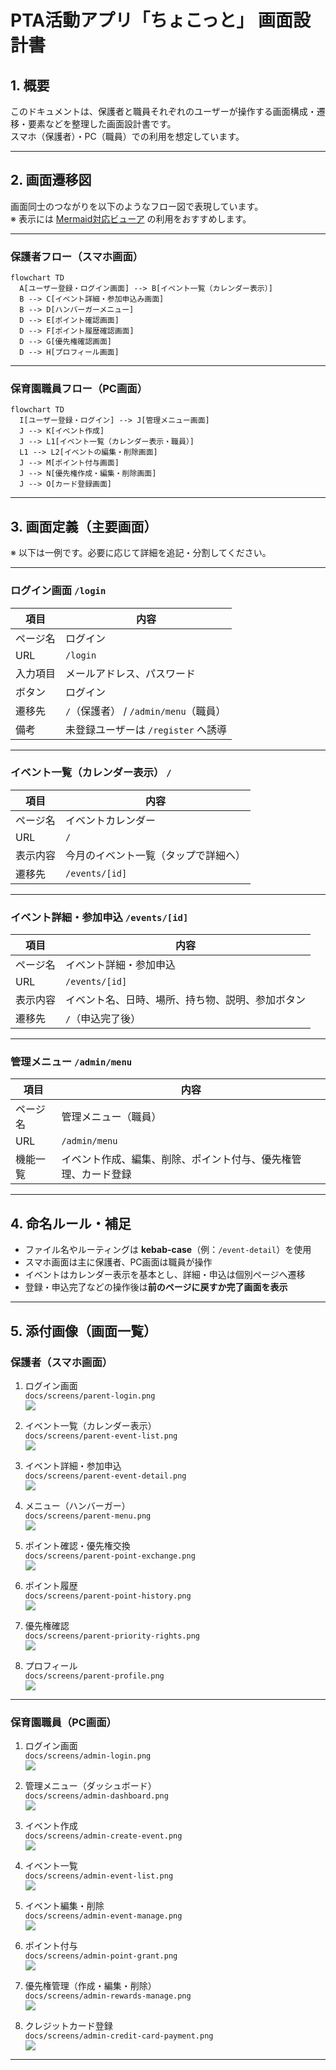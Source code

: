 # PTA活動アプリ「ちょこっと」 画面設計書

## 1. 概要

このドキュメントは、保護者と職員それぞれのユーザーが操作する画面構成・遷移・要素などを整理した画面設計書です。  
スマホ（保護者）・PC（職員）での利用を想定しています。

---

## 2. 画面遷移図

画面同士のつながりを以下のようなフロー図で表現しています。  
※ 表示には [Mermaid対応ビューア](https://marketplace.visualstudio.com/items?itemName=bierner.markdown-mermaid) の利用をおすすめします。

---

### 保護者フロー（スマホ画面）

```mermaid
flowchart TD
  A[ユーザー登録・ログイン画面] --> B[イベント一覧（カレンダー表示）]
  B --> C[イベント詳細・参加申込み画面]
  B --> D[ハンバーガーメニュー]
  D --> E[ポイント確認画面]
  D --> F[ポイント履歴確認画面]
  D --> G[優先権確認画面]
  D --> H[プロフィール画面]
```

---

### 保育園職員フロー（PC画面）

```mermaid
flowchart TD
  I[ユーザー登録・ログイン] --> J[管理メニュー画面]
  J --> K[イベント作成]
  J --> L1[イベント一覧（カレンダー表示・職員）]
  L1 --> L2[イベントの編集・削除画面]
  J --> M[ポイント付与画面]
  J --> N[優先権作成・編集・削除画面]
  J --> O[カード登録画面]
```

---

## 3. 画面定義（主要画面）

※ 以下は一例です。必要に応じて詳細を追記・分割してください。

---

### ログイン画面 `/login`

| 項目         | 内容                         |
|--------------|------------------------------|
| ページ名     | ログイン                     |
| URL          | `/login`                     |
| 入力項目     | メールアドレス、パスワード  |
| ボタン       | ログイン                     |
| 遷移先       | `/`（保護者） / `/admin/menu`（職員） |
| 備考         | 未登録ユーザーは `/register` へ誘導 |

---

### イベント一覧（カレンダー表示） `/`

| 項目         | 内容                         |
|--------------|------------------------------|
| ページ名     | イベントカレンダー           |
| URL          | `/`                  |
| 表示内容     | 今月のイベント一覧（タップで詳細へ） |
| 遷移先       | `/events/[id]`               |

---

### イベント詳細・参加申込 `/events/[id]`

| 項目         | 内容                         |
|--------------|------------------------------|
| ページ名     | イベント詳細・参加申込       |
| URL          | `/events/[id]`               |
| 表示内容     | イベント名、日時、場所、持ち物、説明、参加ボタン |
| 遷移先       | `/`（申込完了後）    |

---

### 管理メニュー `/admin/menu`

| 項目         | 内容                         |
|--------------|------------------------------|
| ページ名     | 管理メニュー（職員）         |
| URL          | `/admin/menu`                     |
| 機能一覧     | イベント作成、編集、削除、ポイント付与、優先権管理、カード登録 |

---

## 4. 命名ルール・補足

- ファイル名やルーティングは **kebab-case**（例：`/event-detail`）を使用
- スマホ画面は主に保護者、PC画面は職員が操作
- イベントはカレンダー表示を基本とし、詳細・申込は個別ページへ遷移
- 登録・申込完了などの操作後は**前のページに戻すか完了画面を表示**

---

## 5. 添付画像（画面一覧）

### 保護者（スマホ画面）

1. ログイン画面  
   `docs/screens/parent-login.png`  
   ![](docs/screens/parent-login.png)

2. イベント一覧（カレンダー表示）  
   `docs/screens/parent-event-list.png`  
   ![](docs/screens/parent-event-list.png)

3. イベント詳細・参加申込  
   `docs/screens/parent-event-detail.png`  
   ![](docs/screens/parent-event-detail.png)

4. メニュー（ハンバーガー）  
   `docs/screens/parent-menu.png`  
   ![](docs/screens/parent-menu.png)

5. ポイント確認・優先権交換  
   `docs/screens/parent-point-exchange.png`  
   ![](docs/screens/parent-point-exchange.png)

6. ポイント履歴  
   `docs/screens/parent-point-history.png`  
   ![](docs/screens/parent-point-history.png)

7. 優先権確認  
   `docs/screens/parent-priority-rights.png`  
   ![](docs/screens/parent-priority-rights.png)

8. プロフィール  
   `docs/screens/parent-profile.png`  
   ![](docs/screens/parent-profile.png)

---

### 保育園職員（PC画面）

1. ログイン画面  
   `docs/screens/admin-login.png`  
   ![](docs/screens/admin-login.png)

2. 管理メニュー（ダッシュボード）  
   `docs/screens/admin-dashboard.png`  
   ![](docs/screens/admin-dashboard.png)

3. イベント作成  
   `docs/screens/admin-create-event.png`  
   ![](docs/screens/admin-create-event.png)

4. イベント一覧  
   `docs/screens/admin-event-list.png`  
   ![](docs/screens/admin-event-list.png)

5. イベント編集・削除  
   `docs/screens/admin-event-manage.png`  
   ![](docs/screens/admin-event-manage.png)

6. ポイント付与  
   `docs/screens/admin-point-grant.png`  
   ![](docs/screens/admin-point-grant.png)

7. 優先権管理（作成・編集・削除）  
   `docs/screens/admin-rewards-manage.png`  
   ![](docs/screens/admin-rewards-manage.png)

8. クレジットカード登録  
   `docs/screens/admin-credit-card-payment.png`  
   ![](docs/screens/admin-credit-card-payment.png)

---
